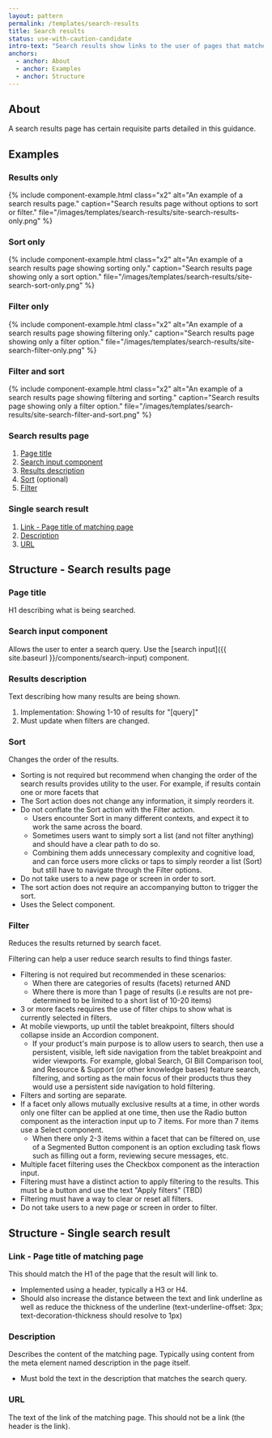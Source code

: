 ```yaml
---
layout: pattern
permalink: /templates/search-results
title: Search results
status: use-with-caution-candidate
intro-text: "Search results show links to the user of pages that matched the search query."
anchors:
  - anchor: About
  - anchor: Examples
  - anchor: Structure
---
```


## About

A search results page has certain requisite parts detailed in this guidance.

## Examples

### Results only

{% include component-example.html
  class="x2"
  alt="An example of a search results page." 
  caption="Search results page without options to sort or filter."
  file="/images/templates/search-results/site-search-results-only.png" %}

### Sort only

{% include component-example.html
  class="x2"
  alt="An example of a search results page showing sorting only." 
  caption="Search results page showing only a sort option."
  file="/images/templates/search-results/site-search-sort-only.png" %}

### Filter only

{% include component-example.html
  class="x2"
  alt="An example of a search results page showing filtering only." 
  caption="Search results page showing only a filter option."
  file="/images/templates/search-results/site-search-filter-only.png" %}

### Filter and sort

{% include component-example.html
  class="x2"
  alt="An example of a search results page showing filtering and sorting." 
  caption="Search results page showing only a filter option."
  file="/images/templates/search-results/site-search-filter-and-sort.png" %}

### Search results page

1. [Page title](#page-title)
2. [Search input component](#search-input-component)
3. [Results description](#results-description)
4. [Sort](#sort) (optional)
5. [Filter](#filter)

### Single search result

1. [Link - Page title of matching page](#link---page-title-of-matching-page)
2. [Description](#description)
3. [URL](#url)

## Structure - Search results page

### Page title

H1 describing what is being searched.

### Search input component

Allows the user to enter a search query. Use the [search input]({{ site.baseurl }}/components/search-input) component.

### Results description 

Text describing how many results are being shown.

1. Implementation: Showing 1-10 of results for "[query]"
2. Must update when filters are changed.

### Sort

Changes the order of the results.

* Sorting is not required but recommend when changing the order of the search results provides utility to the user. For example, if results contain one or more facets that 
* The Sort action does not change any information, it simply reorders it.
* Do not conflate the Sort action with the Filter action.
    * Users encounter Sort in many different contexts, and expect it to work the same across the board.
    * Sometimes users want to simply sort a list (and not filter anything) and should have a clear path to do so.
    * Combining them adds unnecessary complexity and cognitive load, and can force users more clicks or taps to simply reorder a list (Sort) but still have to navigate through the Filter options.
* Do not take users to a new page or screen in order to sort.
* The sort action does not require an accompanying button to trigger the sort. 
* Uses the Select component.

### Filter 

Reduces the results returned by search facet.

Filtering can help a user reduce search results to find things faster. 

* Filtering is not required but recommended in these scenarios:
    * When there are categories of results (facets) returned AND
    * Where there is more than 1 page of results (i.e results are not pre-determined to be limited to a short list of 10-20 items)
* 3 or more facets requires the use of filter chips to show what is currently selected in filters.
* At mobile viewports, up until the tablet breakpoint, filters should collapse inside an Accordion component. 
    * If your product's main purpose is to allow users to search, then use a persistent, visible, left side navigation from the tablet breakpoint and wider viewports. For example, global Search, GI Bill Comparison tool, and Resource & Support (or other knowledge bases) feature search, filtering, and sorting as the main focus of their products thus they would use a persistent side navigation to hold filtering.
* Filters and sorting are separate.
* If a facet only allows mutually exclusive results at a time, in other words only one filter can be applied at one time, then use the Radio button component as the interaction input up to 7 items. For more than 7 items use a Select component. 
    * When there only 2-3 items within a facet that can be filtered on, use of a Segmented Button component is an option excluding task flows such as filling out a form, reviewing secure messages, etc.
* Multiple facet filtering uses the Checkbox component as the interaction input.
* Filtering must have a distinct action to apply filtering to the results. This must be a button and use the text "Apply filters" (TBD)
* Filtering must have a way to clear or reset all filters. 
* Do not take users to a new page or screen in order to filter.

## Structure - Single search result

### Link - Page title of matching page

This should match the H1 of the page that the result will link to. 

* Implemented using a header, typically a H3 or H4.
* Should also increase the distance between the text and link underline as well as reduce the thickness of the underline (text-underline-offset: 3px; text-decoration-thickness should resolve to 1px)

### Description

Describes the content of the matching page. Typically using content from the meta element named description in the page itself. 

* Must bold the text in the description that matches the search query.

### URL

The text of the link of the matching page. This should not be a link (the header is the link).
